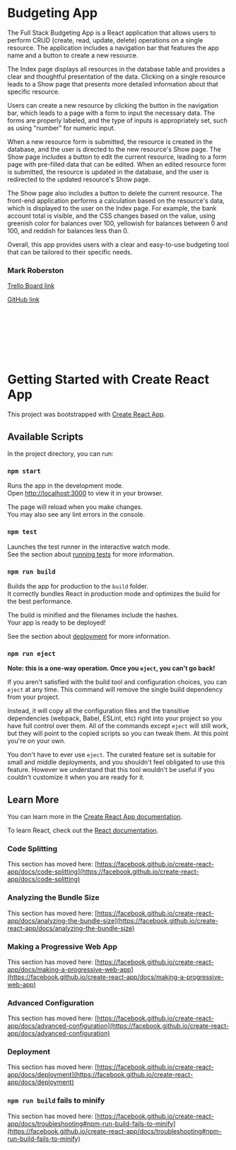 # Budgeting App

The Full Stack Budgeting App is a React application that allows users to perform CRUD (create, read, update, delete) operations on a single resource. The application includes a navigation bar that features the app name and a button to create a new resource.

The Index page displays all resources in the database table and provides a clear and thoughtful presentation of the data. Clicking on a single resource leads to a Show page that presents more detailed information about that specific resource.

Users can create a new resource by clicking the button in the navigation bar, which leads to a page with a form to input the necessary data. The forms are properly labeled, and the type of inputs is appropriately set, such as using "number" for numeric input.

When a new resource form is submitted, the resource is created in the database, and the user is directed to the new resource's Show page. The Show page includes a button to edit the current resource, leading to a form page with pre-filled data that can be edited. When an edited resource form is submitted, the resource is updated in the database, and the user is redirected to the updated resource's Show page.

The Show page also includes a button to delete the current resource. The front-end application performs a calculation based on the resource's data, which is displayed to the user on the Index page. For example, the bank account total is visible, and the CSS changes based on the value, using greenish color for balances over 100, yellowish for balances between 0 and 100, and reddish for balances less than 0.

Overall, this app provides users with a clear and easy-to-use budgeting tool that can be tailored to their specific needs.



### Mark Roberston

<a href="https://trello.com/b/hooDP5Pu/budgeting-app#" target="_blank">Trello Board link</a><br>

<a href="https://github.com/mark-robertson" target="_blank">GitHub link</a><br>

<br><br><br><br><br><br>

# Getting Started with Create React App

This project was bootstrapped with [Create React App](https://github.com/facebook/create-react-app).

## Available Scripts

In the project directory, you can run:

### `npm start`

Runs the app in the development mode.\
Open [http://localhost:3000](http://localhost:3000) to view it in your browser.

The page will reload when you make changes.\
You may also see any lint errors in the console.

### `npm test`

Launches the test runner in the interactive watch mode.\
See the section about [running tests](https://facebook.github.io/create-react-app/docs/running-tests) for more information.

### `npm run build`

Builds the app for production to the `build` folder.\
It correctly bundles React in production mode and optimizes the build for the best performance.

The build is minified and the filenames include the hashes.\
Your app is ready to be deployed!

See the section about [deployment](https://facebook.github.io/create-react-app/docs/deployment) for more information.

### `npm run eject`

**Note: this is a one-way operation. Once you `eject`, you can't go back!**

If you aren't satisfied with the build tool and configuration choices, you can `eject` at any time. This command will remove the single build dependency from your project.

Instead, it will copy all the configuration files and the transitive dependencies (webpack, Babel, ESLint, etc) right into your project so you have full control over them. All of the commands except `eject` will still work, but they will point to the copied scripts so you can tweak them. At this point you're on your own.

You don't have to ever use `eject`. The curated feature set is suitable for small and middle deployments, and you shouldn't feel obligated to use this feature. However we understand that this tool wouldn't be useful if you couldn't customize it when you are ready for it.

## Learn More

You can learn more in the [Create React App documentation](https://facebook.github.io/create-react-app/docs/getting-started).

To learn React, check out the [React documentation](https://reactjs.org/).

### Code Splitting

This section has moved here: [https://facebook.github.io/create-react-app/docs/code-splitting](https://facebook.github.io/create-react-app/docs/code-splitting)

### Analyzing the Bundle Size

This section has moved here: [https://facebook.github.io/create-react-app/docs/analyzing-the-bundle-size](https://facebook.github.io/create-react-app/docs/analyzing-the-bundle-size)

### Making a Progressive Web App

This section has moved here: [https://facebook.github.io/create-react-app/docs/making-a-progressive-web-app](https://facebook.github.io/create-react-app/docs/making-a-progressive-web-app)

### Advanced Configuration

This section has moved here: [https://facebook.github.io/create-react-app/docs/advanced-configuration](https://facebook.github.io/create-react-app/docs/advanced-configuration)

### Deployment

This section has moved here: [https://facebook.github.io/create-react-app/docs/deployment](https://facebook.github.io/create-react-app/docs/deployment)

### `npm run build` fails to minify

This section has moved here: [https://facebook.github.io/create-react-app/docs/troubleshooting#npm-run-build-fails-to-minify](https://facebook.github.io/create-react-app/docs/troubleshooting#npm-run-build-fails-to-minify)
